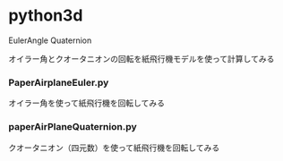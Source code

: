 # python3d
EulerAngle Quaternion

オイラー角とクオータニオンの回転を紙飛行機モデルを使って計算してみる
### PaperAirplaneEuler.py
オイラー角を使って紙飛行機を回転してみる


### paperAirPlaneQuaternion.py
クオータニオン（四元数）を使って紙飛行機を回転してみる

